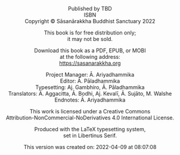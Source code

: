<center>

Published by TBD<br>
ISBN<br>
Copyright © Sāsanārakkha Buddhist Sanctuary 2022

This book is for free distribution only;<br>
it may not be sold.

Download this book as a PDF, EPUB, or MOBI<br>
at the following address:<br>
<a href="https://sasanarakkha.org" style="text-decoration: none;">https://sasanarakkha.org</a>

Project Manager: Ā. Ariyadhammika<br>
Editor: Ā. Pāladhammika<br>
Typesetting: Aj. Gambhiro, Ā. Pāladhammika<br>
Translators: Ā. Aggacitta, Ā. Bodhi, Aj. Kevalī, Ā. Sujāto, M. Walshe<br>
Endnotes: Ā. Ariyadhammika

This work is licensed under a Creative Commons<br>
Attribution-NonCommercial-NoDerivatives 4.0 International License.

Produced with the LaTeX typesetting system,<br>
set in Libertinus Serif.

<div>
<p>This version was created on: 2022-04-09 at 08:07:08</p>
</div>

</center>
